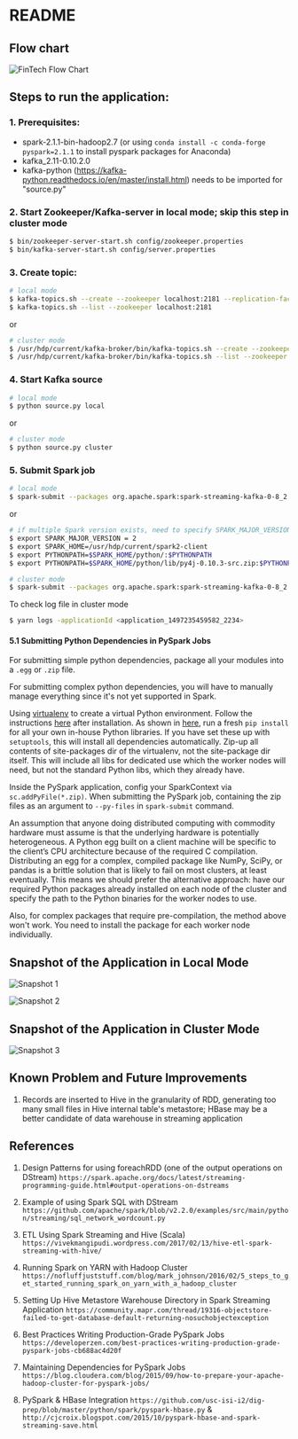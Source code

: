 # README

## Flow chart
![FinTech Flow Chart](image/FinTech_Flow_Chart.png)


## Steps to run the application:

### 1. Prerequisites:
* spark-2.1.1-bin-hadoop2.7 (or using `conda install -c conda-forge pyspark=2.1.1` to install pyspark packages for Anaconda)
* kafka_2.11-0.10.2.0
* kafka-python (https://kafka-python.readthedocs.io/en/master/install.html) needs to be imported for "source.py"
 
### 2. Start Zookeeper/Kafka-server in local mode; skip this step in cluster mode

```bash
$ bin/zookeeper-server-start.sh config/zookeeper.properties
$ bin/kafka-server-start.sh config/server.properties
```
 
### 3. Create topic:

```bash
# local mode
$ kafka-topics.sh --create --zookeeper localhost:2181 --replication-factor 1 --partitions 1 --topic fintech_pyspark
$ kafka-topics.sh --list --zookeeper localhost:2181
```

or 

```bash
# cluster mode
$ /usr/hdp/current/kafka-broker/bin/kafka-topics.sh --create --zookeeper m1.mt.dataapplab.com:2181 --replication-factor 1 --partitions 1 --topic fintech_pyspark
$ /usr/hdp/current/kafka-broker/bin/kafka-topics.sh --list --zookeeper m1.mt.dataapplab.com:2181
```
 
### 4. Start Kafka source

```bash
# local mode
$ python source.py local
```

or 

```bash
# cluster mode
$ python source.py cluster
```
 
### 5. Submit Spark job

```bash
# local mode
$ spark-submit --packages org.apache.spark:spark-streaming-kafka-0-8_2.11:2.0.1 streaming.py local fintech_pyspark
```

or

```bash
# if multiple Spark version exists, need to specify SPARK_MAJOR_VERSION
$ export SPARK_MAJOR_VERSION = 2
$ export SPARK_HOME=/usr/hdp/current/spark2-client
$ export PYTHONPATH=$SPARK_HOME/python/:$PYTHONPATH
$ export PYTHONPATH=$SPARK_HOME/python/lib/py4j-0.10.3-src.zip:$PYTHONPATH

# cluster mode
$ spark-submit --packages org.apache.spark:spark-streaming-kafka-0-8_2.11:2.0.1 --master yarn --deploy-mode cluster --files /usr/hdp/current/spark-client/conf/hive-site.xml --py-files lib.zip streaming.py cluster fintech_pyspark
```

To check log file in cluster mode

```bash
$ yarn logs -applicationId <application_1497235459582_2234>
```

#### 5.1 Submitting Python Dependencies in PySpark Jobs

For submitting simple python dependencies, package all your modules into a `.egg` or `.zip` file.

For submitting complex python dependencies, you will have to manually manage everything since it's not yet supported in Spark.

Using [virtualenv](https://pypi.python.org/pypi/virtualenv) to create a virtual Python environment. Follow the instructions [here](https://virtualenv.pypa.io/en/stable/userguide/) after installation. As shown in [here](https://stackoverflow.com/questions/29495435/easiest-way-to-install-python-dependencies-on-spark-executor-nodes), run a fresh `pip install` for all your own in-house Python libraries. If you have set these up with `setuptools`, this will install all dependencies automatically. Zip-up all contents of site-packages dir of the virtualenv, not the site-package dir itself. This will include all libs for dedicated use which the worker nodes will need, but not the standard Python libs, which they already have.
 
Inside the PySpark application, config your SparkContext via `sc.addPyFile(*.zip)`. When submitting the PySpark job, containing the zip files as an argument to `--py-files` in `spark-submit` command.

An assumption that anyone doing distributed computing with commodity hardware must assume is that the underlying hardware is potentially heterogeneous. A Python egg built on a client machine will be specific to the client’s CPU architecture because of the required C compilation. Distributing an egg for a complex, compiled package like NumPy, SciPy, or pandas is a brittle solution that is likely to fail on most clusters, at least eventually. This means we should prefer the alternative approach: have our required Python packages already installed on each node of the cluster and specify the path to the Python binaries for the worker nodes to use.

Also, for complex packages that require pre-compilation, the method above won't work. You need to install the package for each worker node individually.


## Snapshot of the Application in Local Mode

![Snapshot 1](image/snapshot_1.png)

![Snapshot 2](image/snapshot_2.png)

## Snapshot of the Application in Cluster Mode

![Snapshot 3](image/snapshot_3.png)


## Known Problem and Future Improvements

1. Records are inserted to Hive in the granularity of RDD, generating too many small files in Hive internal table's metastore; HBase may be a better candidate of data warehouse in streaming application


## References

1. Design Patterns for using foreachRDD (one of the output operations on DStream)
`https://spark.apache.org/docs/latest/streaming-programming-guide.html#output-operations-on-dstreams`

2. Example of using Spark SQL with DStream
`https://github.com/apache/spark/blob/v2.2.0/examples/src/main/python/streaming/sql_network_wordcount.py`

3. ETL Using Spark Streaming and Hive (Scala)
`https://vivekmangipudi.wordpress.com/2017/02/13/hive-etl-spark-streaming-with-hive/`

4. Running Spark on YARN with Hadoop Cluster
`https://nofluffjuststuff.com/blog/mark_johnson/2016/02/5_steps_to_get_started_running_spark_on_yarn_with_a_hadoop_cluster`

5. Setting Up Hive Metastore Warehouse Directory in Spark Streaming Application
`https://community.mapr.com/thread/19316-objectstore-failed-to-get-database-default-returning-nosuchobjectexception`

6. Best Practices Writing Production-Grade PySpark Jobs
`https://developerzen.com/best-practices-writing-production-grade-pyspark-jobs-cb688ac4d20f`

7. Maintaining Dependencies for PySpark Jobs
`https://blog.cloudera.com/blog/2015/09/how-to-prepare-your-apache-hadoop-cluster-for-pyspark-jobs/`

8. PySpark & HBase Integration
`https://github.com/usc-isi-i2/dig-prep/blob/master/python/spark/pyspark-hbase.py` & `http://cjcroix.blogspot.com/2015/10/pyspark-hbase-and-spark-streaming-save.html`
